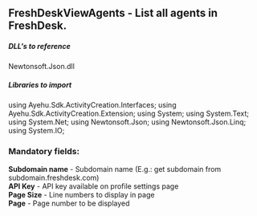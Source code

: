 ## FreshDeskViewAgents - List all agents in FreshDesk.

##### DLL's to reference
Newtonsoft.Json.dll  

##### Libraries to import
using Ayehu.Sdk.ActivityCreation.Interfaces;
using Ayehu.Sdk.ActivityCreation.Extension;
using System;
using System.Text;
using System.Net;
using Newtonsoft.Json;
using Newtonsoft.Json.Linq;
using System.IO;

### Mandatory fields:

**Subdomain name**	- Subdomain name (E.g.: get subdomain from subdomain.freshdesk.com)  
**API Key**			- API key available on profile settings page  
**Page Size**		- Line numbers to display in page  
**Page**			- Page number to be displayed  